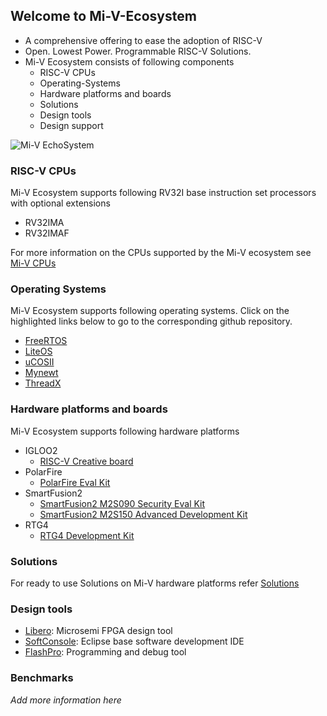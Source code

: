 ## Welcome to Mi-V-Ecosystem
  
- A comprehensive offering to ease the adoption of RISC-V
- Open. Lowest Power. Programmable RISC-V Solutions.
- Mi-V Ecosystem consists of following components
  - RISC-V CPUs
  - Operating-Systems
  - Hardware platforms and boards
  - Solutions
  - Design tools
  - Design support
  
  
![Mi-V EchoSystem](/images/Mi-V_Bubbles.png)
  

### RISC-V CPUs
Mi-V Ecosystem supports following RV32I base instruction set processors with optional extensions
- RV32IMA
- RV32IMAF

For more information on the CPUs supported by the Mi-V ecosystem see [Mi-V CPUs](https://github.com/RISCV-on-Microsemi-FPGA/CPUs)

### Operating Systems

Mi-V Ecosystem supports following operating systems. Click on the highlighted links
below to go to the corresponding github repository.
- [FreeRTOS](https://github.com/RISCV-on-Microsemi-FPGA/FreeRTOS)
- [LiteOS](https://github.com/RISCV-on-Microsemi-FPGA/LiteOS)
- [uCOSII](https://github.com/RISCV-on-Microsemi-FPGA/uCOS)
- [Mynewt](https://github.com/RISCV-on-Microsemi-FPGA/Mynewt)
- [ThreadX](https://github.com/RISCV-on-Microsemi-FPGA/ThreadX)
    
### Hardware platforms and boards

Mi-V Ecosystem supports following hardware platforms
- IGLOO2
  - [RISC-V Creative board](https://github.com/RISCV-on-Microsemi-FPGA/RISC-V-Creative-Board)
- PolarFire
  - [PolarFire Eval Kit](https://github.com/RISCV-on-Microsemi-FPGA/PolarFire-Eval-Kit)
- SmartFusion2
  - [SmartFusion2 M2S090 Security Eval Kit](https://github.com/RISCV-on-Microsemi-FPGA/SmartFusion2-Eval-Kit)
  - [SmartFusion2 M2S150 Advanced Development Kit](https://github.com/RISCV-on-Microsemi-FPGA/SmartFusion2-Advanced-Dev-Kit)
- RTG4
  - [RTG4 Development Kit](https://github.com/RISCV-on-Microsemi-FPGA/RTG4-Development-Kit)
        
### Solutions
For ready to use Solutions on Mi-V hardware platforms refer [Solutions](https://github.com/RISCV-on-Microsemi-FPGA/Solutions)

### Design tools
- [Libero](https://github.com/RISCV-on-Microsemi-FPGA/Design-Tools): Microsemi FPGA design tool
- [SoftConsole](https://github.com/RISCV-on-Microsemi-FPGA/SoftConsole): Eclipse base software development IDE
- [FlashPro](https://github.com/RISCV-on-Microsemi-FPGA/Design-Tools): Programming and debug tool

### Benchmarks
_Add more information here_
